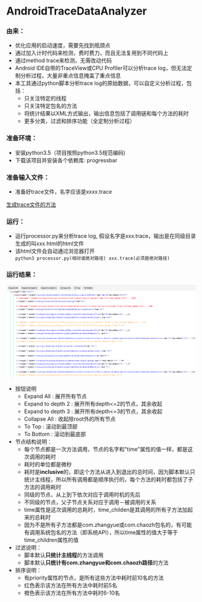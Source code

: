 # AndroidTraceDataAnalyzer
### 由来：
- 优化应用的启动速度，需要先找到瓶颈点
- 通过加入计时代码来检测，费时费力，而且无法复用到不同代码上
- 通过method trace来检测，无需改动代码
- Android IDE自带的TraceView或CPU Profiler可以分析trace log，但无法定制分析过程，大量非重点信息掩盖了重点信息
- 本工具通过python脚本分析trace log的原始数据，可以自定义分析过程，包括：
    - 只关注特定的线程
    - 只关注特定包名的方法
    - 将统计结果以XML方式输出，输出信息包括了调用链和每个方法的耗时
    - 更多分类，过滤和排序功能（全定制分析过程）
    
### 准备环境：
- 安装python3.5（项目按照python3.5规范编码)
- 下载该项目并安装各个依赖库: progressbar

### 准备输入文件：
- 准备好trace文件，名字应该是xxxx.trace 

[生成trace文件的方法](https://developer.android.com/studio/profile/generate-trace-logs)

### 运行：
- 运行processor.py来分析trace log, 假设名字是xxx.trace，输出是在同级目录生成的叫xxx.html的html文件
- 该html文件会自动通过浏览器打开
<br>```python3 processor.py(相对或绝对路径) xxx.trace(必须是绝对路径)```

### 运行结果：
![demo](./demo.png)
- 按钮说明
   - Expand All : 展开所有节点
   - Expand to depth 2 : 展开所有depth<=2的节点，其余收起
   - Expand to depth 3 : 展开所有depth<=3的节点，其余收起
   - Collapse All : 收起除root外的所有节点
   - To Top : 滚动到最顶部
   - To Bottom : 滚动到最底部
- 节点结构说明：
   - 每个节点都是一次方法调用，节点的名字和"time"属性的值一样，都是这次调用的耗时
   - 耗时的单位都是微秒
   - 耗时是<b>inclusive</b>的，即这个方法从进入到退出的总时间，因为脚本默认只统计主线程，所以所有调用都是顺序执行的，每个方法的耗时都包括了子方法的调用耗时
   - 同级的节点，从上到下依次对应于调用时机的先后
   - 不同级的节点，父子节点关系对应于调用－被调用的关系
   - time属性是这次调用的总耗时，time_childen是其调用的所有子方法加起来的总耗时
   - 因为不是所有子方法都是com.zhangyue或com.chaozh包名的，有可能有调用系统包名的方法（即系统API），所以time属性的值大于等于time_children属性的值
- 过滤说明：
   - 脚本默认<b>只统计主线程</b>的方法调用
   - 脚本默认<b>只统计有com.zhangyue和com.chaozh路径</b>的方法
- 排序说明：
   - 有priority属性的节点，是所有这些方法中耗时前10名的方法
   - 红色表示该方法在所有方法中耗时前5名
   - 橙色表示该方法在所有方法中耗时6-10名

